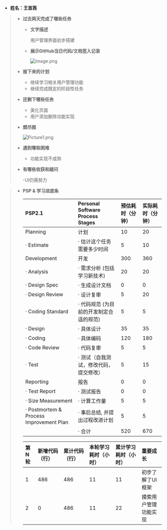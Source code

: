 - **姓名：王首茜**

> - **过去两天完成了哪些任务**
>
>   - **文字描述**
>
>     用户管理界面初步搭建
>  
>
>   - **展示GitHub当日代码/文档签入记录**
>
>     ![image.png](https://s1.ax1x.com/2022/11/23/z8N6wF.png)
>
> - **接下来的计划**
>
>   - 继续学习相关用户管理功能
>   - 继续完成既定的阶段性任务
>
> - **还剩下哪些任务**
>
>   - 美化页面
>   - 用户添加删除功能实现
>
> - **燃尽图**
>
>   ![Picture1.png](https://s1.ax1x.com/2022/11/24/zJGmvV.png)
>
> - **遇到哪些困难**
>
>   - 功能实现不成熟
>
> - **有哪些收获和疑问**
>
>   -UI仍需努力

> - **PSP & 学习进度条**
>
>   | PSP2.1                                  | Personal Software Process Stages        | 预估耗时（分钟） | 实际耗时（分钟） |
>   | :-------------------------------------- | :-------------------------------------- | :--------------- | :--------------- |
>   | Planning                                | 计划                                    | 10               | 20              |
>   | · Estimate                              | · 估计这个任务需要多少时间              | 5                | 10               |
>   | Development                             | 开发                                    | 300              | 360              |
>   | · Analysis                              | · 需求分析 (包括学习新技术)             | 20               | 20               |
>   | · Design Spec                           | · 生成设计文档                          | 0                | 0                |
>   | · Design Review                         | · 设计复审                              | 5                | 20               |
>   | · Coding Standard                       | · 代码规范 (为目前的开发制定合适的规范) | 5                | 5                |
>   | · Design                                | · 具体设计                              | 35               | 35               |
>   | · Coding                                | · 具体编码                              | 120              | 180             |
>   | · Code Review                           | · 代码复审                              | 5                | 5                |
>   | · Test                                  | · 测试（自我测试，修改代码，提交修改）  | 5                | 15               |
>   | Reporting                               | 报告                                    | 0                | 0                |
>   | · Test Report                           | · 测试报告                              | 0                | 0                |
>   | · Size Measurement                      | · 计算工作量                            | 5                | 5               |
>   | · Postmortem & Process Improvement Plan | · 事后总结, 并提出过程改进计划          | 5               | 5               |
>   |                                         | · 合计                                  | 520              | 670              |
>
>   | 第N轮 | 新增代码（行） | 累计代码（行） | 本轮学习耗时（小时） | 累计学习耗时（小时） | 重要成长         |
>   | :---- | :------------- | :------------- | :------------------- | :------------------- | :--------------- |
>   | 1     | 486            | 486            | 11                   | 11                   | 初步了解了UI框架 |
>   | 2     | 0              | 486            | 11                 |  22                    |  摸索用户管理功能实现           |
